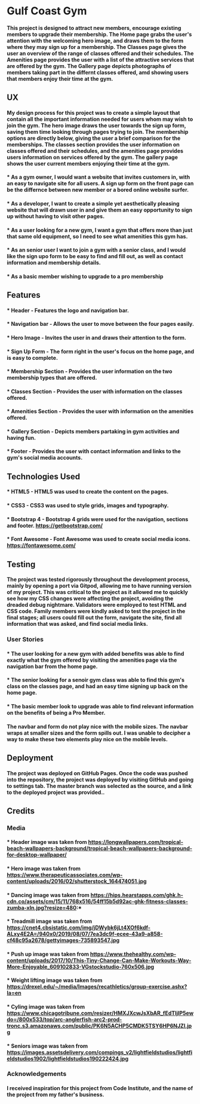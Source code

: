 # Gulf Coast Gym
#### This project is designed to attract new members, encourage existing members to upgrade their membership.  The Home page grabs the user's attention with the welcoming hero image, and draws them to the form where they may sign up for a membership.  The Classes page gives the user an overview of the range of classes offered and their schedules.  The Amenities page provides the user with a list of the attractive services that are offered by the gym.  The Gallery page depicts photographs of members taking part in the differnt classes offered, amd showing users that members enjoy their time at the gym.
## UX
#### My design process for this project was to create a simple layout that contain all the important information needed for users whom may wish to join the gym.  The hero image draws the user towards the sign up form, saving them time looking through pages trying to join.  The membership options are directly below, giving the user a brief comparison for the memberships.  The classes section provides the user information on classes offered and their schedules, and the amenities page provides users information on services offered by the gym.  The gallery page shows the user current members enjoying their time at the gym. 
#### * As a gym owner, I would want a website that invites customers in, with an easy to navigate site for all users.  A sign up form on the front page can be the differnce between new member or a bored online website surfer.
#### * As a developer, I want to create a simple yet aesthetically pleasing website that will drawn user in and give them an easy opportunity to sign up without having to visit other pages.
#### * As a user looking for a new gym, I want a gym that offers more than just that same old equipment, so I need to see what amenities this gym has.
#### * As an senior user I want to join a gym with a senior class, and I would like the sign upo form to be easy to find and fill out, as well as contact information and membership details.
#### * As a basic member wishing to upgrade to a pro membership 
## Features
#### * Header - Features the logo and navigation bar.
#### * Navigation bar - Allows the user to move between the four pages easily. 
#### * Hero Image - Invites the user in and draws their attention to the form.
#### * Sign Up Form - The form right in the user's focus on the home page, and is easy to complete.
#### * Membership Section - Provides the user information on the two membership types that are offered.
#### * Classes Section - Provides the user with information on the classes offered.
#### * Amenities Section - Provides the user with information on the amenities offered.
#### * Gallery Section - Depicts members partaking in gym activities and having fun.
#### * Footer - Provides the user with contact information and links to the gym's social media accounts.
## Technologies Used
#### * HTML5 - HTML5 was used to create the content on the pages.
#### * CSS3 - CSS3 was used to style grids, images and typography.
#### * Bootstrap 4 - Bootstrap 4 grids were used for the navigation, sections and footer. https://getbootstrap.com/
#### * Font Awesome - Font Awesome was used to create social media icons. https://fontawesome.com/
## Testing
#### The project was tested rigorously throughout the development process, mainly by opening a port via Gitpod, allowing me to have running version of my project.  This was critical to the project as it allowed me to quickly see how my CSS changes were affecting the project, avoiding the dreaded debug nightmare.  Validators were employed to test HTML and CSS code. Family members were kindly asked to test the project in the final stages; all users could fill out the form, navigate the site, find all information that was asked, and find social media links.
### User Stories
#### * The user looking for a new gym with added benefits was able to find exactly what the gym offered by visiting the amenities page via the navigation bar from the home page.
#### * The senior looking for a senoir gym class was able to find this gym's class on the classes page, and had an easy time signing up back on the home page.
#### * The basic member look to upgrade was able to find relevant information on the benefits of being a Pro Member.
#### The navbar and form do not play nice with the mobile sizes.  The navbar wraps at smaller sizes and the form spills out.  I was unable to decipher a way to make these two elements play nice on the mobile levels. 
## Deployment
#### The project was deployed on GitHub Pages.  Once the code was pushed into the repository, the project was deployed by visiting GitHub and going to settings tab.  The master branch was selected as the source, and a link to the deployed project was provided..
## Credits
### Media
#### * Header image was taken from https://longwallpapers.com/tropical-beach-wallpapers-background/tropical-beach-wallpapers-background-for-desktop-wallpaper/
#### * Hero image was taken from https://www.therapeuticassociates.com/wp-content/uploads/2016/02/shutterstock_164474051.jpg
#### * Dancing image was taken from https://hips.hearstapps.com/ghk.h-cdn.co/assets/cm/15/11/768x516/54ff15b5d92ac-ghk-fitness-classes-zumba-xln.jpg?resize=480:*
#### * Treadmill image was taken from https://cnet4.cbsistatic.com/img/jDWybk6jLt4XOf6kdf-ALxy4E2A=/940x0/2019/08/07/7ea3dc9f-ecee-43a9-a858-cf48c95a2678/gettyimages-735893547.jpg
#### * Push up image was taken from https://www.thehealthy.com/wp-content/uploads/2017/10/This-Tiny-Change-Can-Make-Workouts-Way-More-Enjoyable_609102833-VGstockstudio-760x506.jpg
#### * Weight lifting image was taken from https://drexel.edu/~/media/Images/recathletics/group-exercise.ashx?la=en
#### * Cyling image was taken from https://www.chicagotribune.com/resizer/HMXJXcwJsXbAR_fEdTIjIP5ewdo=/800x533/top/arc-anglerfish-arc2-prod-tronc.s3.amazonaws.com/public/PK6N5ACHP5CMDK5TSY6HP6NJZI.jpg
#### * Seniors image was taken from https://images.assetsdelivery.com/compings_v2/lightfieldstudios/lightfieldstudios1902/lightfieldstudios190222424.jpg
### Acknowledgements
#### I received inspiration for this project from Code Institute, and the name of the project from my father's business.